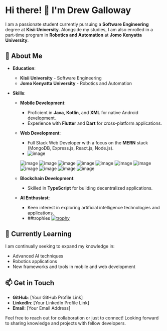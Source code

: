# Hi there! 👋 I'm Drew Galloway

I am a passionate student currently pursuing a **Software Engineering** degree at **Kisii University**. Alongside my studies, I am also enrolled in a part-time program in **Robotics and Automation** at **Jomo Kenyatta University**.

## 🚀 About Me

- **Education**: 
  - **Kisii University** - Software Engineering
  - **Jomo Kenyatta University** - Robotics and Automation

- **Skills**:
  - **Mobile Development**:
    - Proficient in **Java**, **Kotlin**, and **XML** for native Android development.
    - Experience with **Flutter** and **Dart** for cross-platform applications.
  
  - **Web Development**:
    - Full Stack Web Developer with a focus on the **MERN** stack (MongoDB, Express.js, React.js, Node.js).
    - ![image](https://github.com/user-attachments/assets/17c8e25d-4ea4-43e0-96da-151761d84d34) 


     ![image](https://github.com/user-attachments/assets/a3a72b1d-da1d-4be6-a279-0f4f303946b6)
![image](https://github.com/user-attachments/assets/aa1edb30-9f18-4da8-a1fc-a554ea65d883) ![image](https://github.com/user-attachments/assets/2ec2b104-643c-4757-a9fe-205da3fdee45)
![image](https://github.com/user-attachments/assets/f5563cbb-8195-4474-8e45-4ac3bb3ee543) ![image](https://github.com/user-attachments/assets/f48d0fef-aa92-4cf0-8dac-1fdee8d2afe9)
![image](https://github.com/user-attachments/assets/f4c92821-5a4d-4625-8ea6-3d27ebfc9e40) ![image](https://github.com/user-attachments/assets/6f38655d-1e1c-4763-a72c-52b1332d5573)
![image](https://github.com/user-attachments/assets/89e75558-7169-4ccc-b203-d7c323a81f5e) ![image](https://github.com/user-attachments/assets/3165384f-17c8-45bb-b979-20f8b0770c74)
 ![image](https://github.com/user-attachments/assets/0956eeed-007f-49cc-9f0b-5c85b814262a) ![image](https://github.com/user-attachments/assets/815f9eed-7a96-4da0-b552-30e5d01ff77d)



  
  - **Blockchain Development**:
    - Skilled in **TypeScript** for building decentralized applications.

  - **AI Enthusiast**:
    - Keen interest in exploring artificial intelligence technologies and applications.
    - ##trophies
      [![trophy](https://github-profile-trophy.vercel.app/?username=DrewGalowayDev)](https://github.com/ryo-ma/github-profile-trophy)

## 🌱 Currently Learning
I am continually seeking to expand my knowledge in:
- Advanced AI techniques
- Robotics applications
- New frameworks and tools in mobile and web development

## 📫 Get in Touch
- **GitHub**: [Your GitHub Profile Link]
- **LinkedIn**: [Your LinkedIn Profile Link]
- **Email**: [Your Email Address]

Feel free to reach out for collaboration or just to connect! Looking forward to sharing knowledge and projects with fellow developers.
